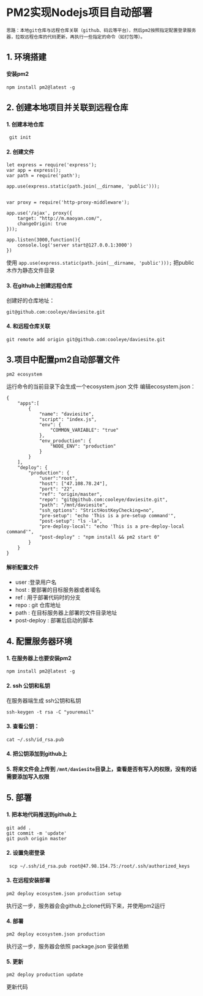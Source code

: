 # PM2实现Nodejs项目自动部署


    思路：本地git仓库与远程仓库关联（github、码云等平台），然后pm2按照指定配置登录服务器，拉取远程仓库的代码更新，再执行一些指定的命令（如打包等）。
    
  
## 1. 环境搭建
#### 安装pm2
```
npm install pm2@latest -g
```



## 2. 创建本地项目并关联到远程仓库
    
#### 1. 创建本地仓库
` git init`
#### 2. 创建文件
```
let express = require('express');
var app = express();
var path = require('path');

app.use(express.static(path.join(__dirname, 'public')));


var proxy = require('http-proxy-middleware');

app.use('/ajax', proxy({
    target: "http://m.maoyan.com/",
    changeOrigin: true
}));

app.listen(3000,function(){
    console.log('server start@127.0.0.1:3000')
})
```
使用 `app.use(express.static(path.join(__dirname, 'public')));`
把public木作为静态文件目录

#### 3. 在github上创建远程仓库

创建好的仓库地址：
```
git@github.com:cooleye/daviesite.git
```
#### 4. 和远程仓库关联

```
git remote add origin git@github.com:cooleye/daviesite.git
```

## 3.项目中配置pm2自动部署文件

```
pm2 ecosystem
```
运行命令的当前目录下会生成一个ecosystem.json 文件
编辑ecosystem.json：
```
{
    "apps":[
        {
            "name": "daviesite", 
            "script": "index.js", 
            "env": {
                "COMMON_VARIABLE": "true"
            },
            "env_production": {
                "NODE_ENV": "production" 
            }
        }
    ],
    "deploy": {
        "production": {
            "user":"root",
            "host": ["47.108.78.24"],
            "port": "22",
            "ref": "origin/master",
            "repo": "git@github.com:cooleye/daviesite.git",
            "path": "/mnt/daviesite",
            "ssh_options": "StrictHostKeyChecking=no",
            "pre-setup": "echo 'This is a pre-setup command'",
            "post-setup": "ls -la",
            "pre-deploy-local": "echo 'This is a pre-deploy-local command'",
            "post-deploy" : "npm install && pm2 start 0"
        }
    }
}
```

#### 解析配置文件
- user :登录用户名
- host : 要部署的目标服务器或者域名
- ref : 用于部署代码时的分支
- repo : git 仓库地址
- path : 在目标服务器上部署的文件目录地址
- post-deploy : 部署后启动的脚本

## 4. 配置服务器环境
#### 1. 在服务器上也要安装pm2
```
npm install pm2@latest -g
```
#### 2. ssh 公钥和私钥
在服务器端生成 ssh公钥和私钥
```
ssh-keygen -t rsa -C "youremail"
```
#### 3. 查看公钥：
```
cat ~/.ssh/id_rsa.pub
```
#### 4. 把公钥添加到github上

#### 5. 将来文件会上传到 `/mnt/daviesite`目录上，查看是否有写入的权限，没有的话需要添加写入权限


## 5. 部署
#### 1. 把本地代码推送到github上
```
git add .
git commit -m 'update'
git push origin master
```
#### 2. 设置免密登录
```
 scp ~/.ssh/id_rsa.pub root@47.98.154.75:/root/.ssh/authorized_keys
```
#### 3. 在远程安装部署
```
pm2 deploy ecosystem.json production setup
```
执行这一步，服务器会会github上clone代码下来，并使用pm2运行
#### 4. 部署
```
pm2 deploy ecosystem.json production
```
执行这一步，服务器会依照 package.json 安装依赖
#### 5. 更新
```
pm2 deploy production update
```
更新代码


